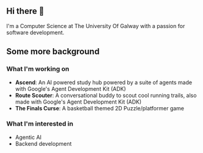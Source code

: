 ## Hi there 👋
I'm a Computer Science at The University Of Galway with a passion for software development.

## Some more background
### What I'm working on
- **Ascend**: An AI powered study hub powered by a suite of agents made with Google's Agent Development Kit (ADK)
- **Route Scouter**: A conversational buddy to scout cool running trails, also made with Google's Agent Development Kit (ADK)
- **The Finals Curse**: A basketball themed 2D Puzzle/platformer game

### What I'm interested in
- Agentic AI
- Backend development


<!--
**patrick-oreilly/patrick-oreilly** is a ✨ _special_ ✨ repository because its `README.md` (this file) appears on your GitHub profile.

Here are some ideas to get you started:

- 🔭 I’m currently working on ...
- 🌱 I’m currently learning ...
- 👯 I’m looking to collaborate on ...
- 🤔 I’m looking for help with ...
- 💬 Ask me about ...
- 📫 How to reach me: ...
- 😄 Pronouns: ...
- ⚡ Fun fact: ...
-->
